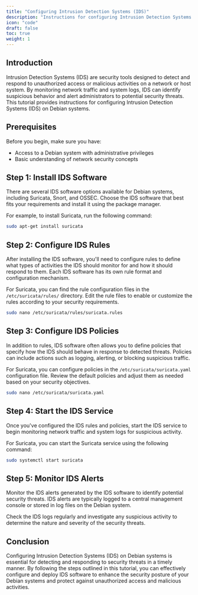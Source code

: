 ```yaml
---
title: "Configuring Intrusion Detection Systems (IDS)"
description: "Instructions for configuring Intrusion Detection Systems (IDS) on Debian systems to detect and respond to security threats."
icon: "code"
draft: false
toc: true
weight: 1
---
```


## Introduction

Intrusion Detection Systems (IDS) are security tools designed to detect and respond to unauthorized access or malicious activities on a network or host system. By monitoring network traffic and system logs, IDS can identify suspicious behavior and alert administrators to potential security threats. This tutorial provides instructions for configuring Intrusion Detection Systems (IDS) on Debian systems.

## Prerequisites

Before you begin, make sure you have:

- Access to a Debian system with administrative privileges
- Basic understanding of network security concepts

## Step 1: Install IDS Software

There are several IDS software options available for Debian systems, including Suricata, Snort, and OSSEC. Choose the IDS software that best fits your requirements and install it using the package manager.

For example, to install Suricata, run the following command:

```bash
sudo apt-get install suricata
```

## Step 2: Configure IDS Rules

After installing the IDS software, you'll need to configure rules to define what types of activities the IDS should monitor for and how it should respond to them. Each IDS software has its own rule format and configuration mechanism.

For Suricata, you can find the rule configuration files in the `/etc/suricata/rules/` directory. Edit the rule files to enable or customize the rules according to your security requirements.

```bash
sudo nano /etc/suricata/rules/suricata.rules
```

## Step 3: Configure IDS Policies

In addition to rules, IDS software often allows you to define policies that specify how the IDS should behave in response to detected threats. Policies can include actions such as logging, alerting, or blocking suspicious traffic.

For Suricata, you can configure policies in the `/etc/suricata/suricata.yaml` configuration file. Review the default policies and adjust them as needed based on your security objectives.

```bash
sudo nano /etc/suricata/suricata.yaml
```

## Step 4: Start the IDS Service

Once you've configured the IDS rules and policies, start the IDS service to begin monitoring network traffic and system logs for suspicious activity.

For Suricata, you can start the Suricata service using the following command:

```bash
sudo systemctl start suricata
```

## Step 5: Monitor IDS Alerts

Monitor the IDS alerts generated by the IDS software to identify potential security threats. IDS alerts are typically logged to a central management console or stored in log files on the Debian system.

Check the IDS logs regularly and investigate any suspicious activity to determine the nature and severity of the security threats.

## Conclusion

Configuring Intrusion Detection Systems (IDS) on Debian systems is essential for detecting and responding to security threats in a timely manner. By following the steps outlined in this tutorial, you can effectively configure and deploy IDS software to enhance the security posture of your Debian systems and protect against unauthorized access and malicious activities.
